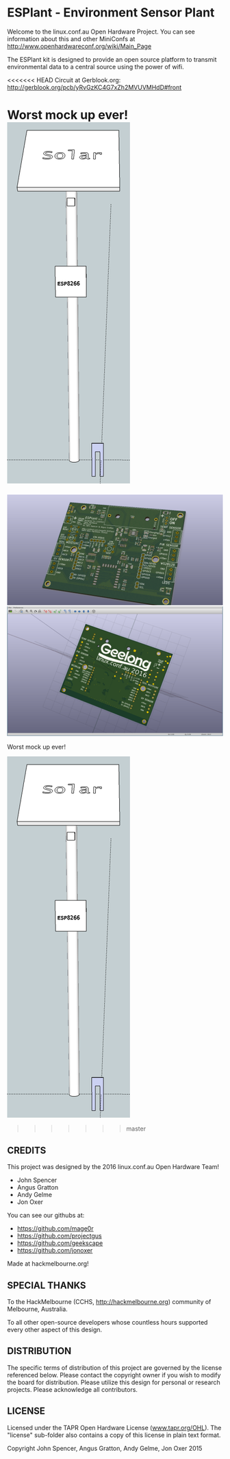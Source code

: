 ESPlant - Environment Sensor Plant
=============

Welcome to the linux.conf.au Open Hardware Project.  You can see information about this and other MiniConfs at http://www.openhardwareconf.org/wiki/Main_Page

The ESPlant kit is designed to provide an open source platform to transmit environmental data to a central source using the power of wifi.

<<<<<<< HEAD
Circuit at Gerblook.org: http://gerblook.org/pcb/yRvGzKC4G7xZh2MVUVMHdD#front

Worst mock up ever!
![Mockup](Photos/mockup.v.0.1.png?raw=true "mockup")
=======
![Board Layout](Photos/ESPlant.front.png?raw=true "Front")
![Board Layout](Photos/ESPlant.back.png?raw=true "Back")

Worst mock up ever!

![Board Layout](Photos/mockup.v.0.1.png?raw=true "mockup")
>>>>>>> master

CREDITS
------------

This project was designed by the 2016 linux.conf.au Open Hardware Team!
 - John Spencer
 - Angus Gratton
 - Andy Gelme
 - Jon Oxer

You can see our githubs at:
 - https://github.com/mage0r
 - https://github.com/projectgus
 - https://github.com/geekscape
 - https://github.com/jonoxer

Made at hackmelbourne.org!

SPECIAL THANKS
------------

To the HackMelbourne (CCHS, http://hackmelbourne.org) community of Melbourne, Australia.

To all other open-source developers whose countless hours supported every other aspect of this design.

DISTRIBUTION
------------
The specific terms of distribution of this project are governed by the
license referenced below. Please contact the copyright owner if you wish to modify the board for distribution. Please utilize this design for personal or research projects. Please acknowledge all contributors.

LICENSE
-------
Licensed under the TAPR Open Hardware License (www.tapr.org/OHL).
The "license" sub-folder also contains a copy of this license in plain text format.

Copyright John Spencer, Angus Gratton, Andy Gelme, Jon Oxer 2015
